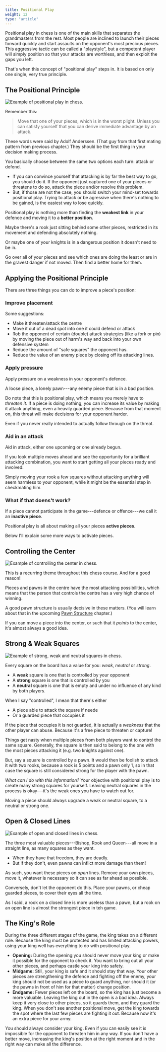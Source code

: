 ```yaml
---
title: Positional Play
weight: 12
type: "article"
---
```


Positional play in chess is one of the main skills that separates the grandmasters from the rest. Most people are inclined to launch their pieces forward quickly and start assaults on the opponent's most precious pieces. This aggressive tactic can be called a "playstyle", but a competent player will simply position so that your attacks are worthless, and then exploit the gaps you left.

That's when this concept of "positional play" steps in. It is based on only one single, very true principle.

## The Positional Principle

![Example of positional play in chess.](ChessPositionalPlay.webp)

Remember this:

> Move that one of your pieces, which is in the worst plight. Unless you can satisfy yourself that you can derive immediate advantage by an attack. 

These words were said by Adolf Anderssen. (That guy from that first mating pattern from previous chapter.) They should be the first thing in your decision making process.

You basically choose between the same two options each turn: attack or defend. 

* If you can convince yourself that attacking is by far the best way to go, you should do it. If the opponent just captured one of your pieces or threatens to do so, attack the piece and/or resolve this problem. 
* But, if those are not the case, you should switch your mind-set towards positional play. Trying to attack or be agressive when there's nothing to be gained, is the easiest way to lose quickly.

Positional play is nothing more than finding the **weakest link** in your defence and moving it to a **better position**. 

Maybe there's a rook just sitting behind some other pieces, restricted in its movement and defending absolutely nothing. 

Or maybe one of your knights is in a dangerous position it doesn't need to be in. 

Go over all of your pieces and see which ones are doing the least or are in the gravest danger if not moved. Then find a better home for them.

## Applying the Positional Principle

There are three things you can do to improve a piece's position:

### Improve placement

Some suggestions:

-   Make it threaten/attack the centre
-   Move it out of a dead spot into one it could defend or attack
-   Rob the opponent of certain (double) attack strategies (like a fork or pin) by moving the piece out of harm's way and back  into your own defensive system
-   Reduce the amount of "safe squares" the opponent has.
-   Reduce the value of an enemy piece by closing off its attacking lines.

### Apply pressure
Apply pressure on a weakness in your opponent's defence.

A loose piece, a lonely pawn---any enemy piece that is in a bad position. 

Do note that this is positional play, which means you merely have to *threaten it*. If a piece is doing nothing, you can increase its value by making it attack anything, even a heavily guarded piece. Because from that moment on, this threat will make decisions for your opponent harder.

Even if you never really intended to actually follow through on the threat.

### Aid in an attack
Aid in attack, either one upcoming or one already begun.

If you look multiple moves ahead and see the opportunity for a brilliant attacking combination, you want to start getting all your pieces ready and involved.

Simply moving your rook a few squares without attacking anything will seem harmless to your opponent, while it might be the essential step in checkmating him.

### What if that doens't work?

If a piece cannot participate in the game---defence or offence---we call it an **inactive piece**.

Positional play is all about making all your pieces **active pieces**.

Below I'll explain some more ways to activate pieces.

## Controlling the Center

![Example of controlling the center in chess.](ChessControlTheCentre.webp)

This is a recurring theme throughout this chess course. And for a good reason! 

Pieces and pawns in the centre have the most attacking possibilities, which means that the person that controls the centre has a very high chance of winning. 

A good pawn structure is usually decisive in these matters. (You will learn about that in the upcoming [Pawn Structure](../pawn-structure/) chapter.)

If you can move a piece into the center, or such that it _points_ to the center, it's almost always a good idea.

## Strong & Weak Squares

![Example of strong, weak and neutral squares in chess.](ChessStrongWeakNeutralSquares.webp)

Every square on the board has a value for you: *weak, neutral* or *strong*.

* A **weak** square is one that is controlled by your opponent
* A **strong** square is one that is controlled by you
* A **neutral** square is one that is empty and under no influence of any kind by both players.

When I say "controlled", I mean that there's either

* A piece able to attack the square if neede
* Or a guarded piece that occupies it

If the piece that occupies it is not guarded, it is actually a *weakness* that the other player can abuse. Because it's a free piece to threaten or capture!

Things get nasty when multiple pieces from both players want to control the same square. Generally, the square is then said to belong to the one with the most pieces attacking it (e.g. two knights against one). 

But, say a square is controlled by a pawn. It would then be foolish to attack it with two rooks, because a rook is 5 points and a pawn only 1, so in that case the square is still considered strong for the player with the pawn.

*What can I do with this information?* Your objective with positional play is to create many strong squares for yourself. Leaving neutral squares in the process is okay---it's the weak ones you have to watch out for. 

Moving a piece should always upgrade a weak or neutral square, to a neutral or strong one.

## Open & Closed Lines

![Example of open and closed lines in chess.](ChessOpenClosedLines.webp)

The three most valuable pieces---Bishop, Rook and Queen---all move in a straight line, as many squares as they want. 

* When they have that freedom, they are deadly. 
* But if they don't, even pawns can inflict more damage than them!

As such, you want these pieces on _open_ lines. Remove your own pieces, move it, whatever is necessary so it can see as far ahead as possible.

Conversely, don't let the opponent do this. Place your pawns, or cheap guarded pieces, to cover their eyes all the time. 

As I said, a rook on a closed line is more useless than a pawn, but a rook on an open line is almost the strongest piece in teh game.

## The King's Role

During the three different stages of the game, the king takes on a different role. Because the king must be protected and has limited attacking powers, using your king well has everything to do with positional play.

-   **Opening:** During the opening you should never move your king or make it possible for the opponent to check it. You want to bring out all your other pieces, and perhaps castle your king into safety.
-   **Midgame:** Still, your king is safe and it should stay that way. Your other pieces are strengthening the defence and fighting off the enemy, your king should not be used as a piece to guard anything, nor should it (or the pawns in front of him for that matter) change position.
-   **Endgame:** Fewer pieces left on the board, so the king has just become a more valuable. Leaving the king out in the open is a bad idea. Always keep it very close to other pieces, so it guards them, and they guard the king. When you don't see another positional move, get the king towards the spot where the last few pieces are fighting it out. Because now it's an extra piece for your army.

You should always consider your king. Even if you can easily see it is impossible for the opponent to threaten him in any way. If you don't have a better move, increasing the king's position at the right moment and in the right way can make all the difference.